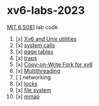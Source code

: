 # xv6-labs-2023
[MIT 6.S081](https://pdos.csail.mit.edu/6.828/2023/) lab code

1. [x] [Xv6 and Unix utilities](https://github.com/Primer-Fan/xv6-labs-2023/tree/util)
2. [x] [system calls](https://github.com/Primer-Fan/xv6-labs-2023/tree/syscall)
3. [x] [page tables](https://github.com/Primer-Fan/xv6-labs-2023/tree/pgtbl)
4. [x] [traps](https://github.com/Primer-Fan/xv6-labs-2023/tree/traps)
5. [x] [Copy-on-Write Fork for xv6](https://github.com/Primer-Fan/xv6-labs-2023/tree/cow)
6. [x] [Multithreading](https://github.com/Primer-Fan/xv6-labs-2023/tree/thread)
7. [ ] networking
8. [x] [locks](https://github.com/Primer-Fan/xv6-labs-2023/tree/lock)
9. [x] [file system](https://github.com/Primer-Fan/xv6-labs-2023/tree/fs)
10. [x] [mmap](https://github.com/Primer-Fan/xv6-labs-2023/tree/mmap)